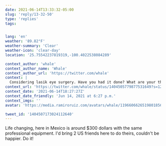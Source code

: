 ```yaml
---
date: 2021-06-14T13:33:32-05:00
slug: 'reply/13-32-50'
type: 'replies'
tags:


lang: 'en'
weather: '89.82°F'
weather-summary: 'Clear'
weather-icon: 'clear-day'
location: '25.75542237819319,-100.4022538084289'

context_author: 'whale'
context_author_name: 'Whale'
context_author_url: 'https://twitter.com/whale'
context: |
  Considering lasik eye surgery. Have you had it done? What are your thoughts?
context_url: 'https://twitter.com/whale/status/1404505779877531649?s=12'
context_date: '2021-06-14T18:27:27Z'
context_date_friendly: 'Jun 14, 2021 at 6:27 p.m.'
context_imgs: ''
avatar: 'https://media.ramiroruiz.com/avatars/whale/1196606626519801856/ZgkpV-uH_bigger.jpg'

tweet_id: '1404507173024112640'
---
```

Life changing, here in Mexico is around $300 dollars with the same professional equipment. I'd bring 2 US friends here to do theirs, couldn't be happier. Do it! 